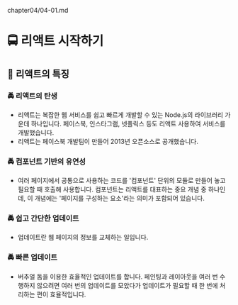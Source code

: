  chapter04/04-01.md

# 🚍 리액트 시작하기
## 🚖 리액트의 특징
### 🚔 리액트의 탄생
- 리액트는 복잡한 웹 서비스를 쉽고 빠르게 개발할 수 있는 Node.js의 라이브러리 가운데 하나입니다. 페이스북, 인스타그램, 넷플릭스 등도 리액트 사용하여 서비스를 개발했습니다.
- 리액트는 페이스북 개발팀이 만들어 2013년 오픈소스로 공개했습니다.
### 🚔 컴포넌트 기반의 유연성
- 여러 페이지에서 공통으로 사용하는 코드를 '컴포넌트' 단위의 모듈로 만들어 놓고 필요할 때 호출해 사용합니다. 컴포넌트는 리액트를 대표하는 중요 개념 중 하나인데, 이 개념에는 '페이지를 구성하는 요소'라는 의미가 포함되어 있습니다. 
### 🚔 쉽고 간단한 업데이트
- 업데이트란 웹 페이지의 정보를 교체하는 일입니다.

### 🚔 빠른 업데이트
- 버추얼 돔을 이용한 효율적인 업데이트를 합니다. 페인팅과 레이아웃을 여러 번 수행하지 않으려면 여러 번의 업데이트를 모았다가 업데이트가 필요할 때 한 번에 처리하는 편이 효율적입니다.